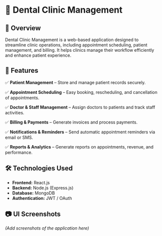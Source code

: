 # 🦷 Dental Clinic Management

## 📌 Overview
Dental Clinic Management is a web-based application designed to streamline clinic operations, including appointment scheduling, patient management, and billing. It helps clinics manage their workflow efficiently and enhance patient experience.

## 🚀 Features

✅ **Patient Management** – Store and manage patient records securely.

✅ **Appointment Scheduling** – Easy booking, rescheduling, and cancellation of appointments.

✅ **Doctor & Staff Management** – Assign doctors to patients and track staff activities.

✅ **Billing & Payments** – Generate invoices and process payments.

✅ **Notifications & Reminders** – Send automatic appointment reminders via email or SMS.

✅ **Reports & Analytics** – Generate reports on appointments, revenue, and performance.

## 🛠️ Technologies Used
- **Frontend:** React.js
- **Backend:** Node.js (Express.js)
- **Database:** MongoDB
- **Authentication:** JWT / OAuth

## 📷 UI Screenshots

*(Add screenshots of the application here)*
